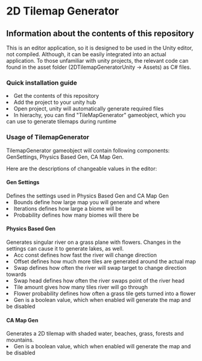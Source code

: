 <H1> 2D Tilemap Generator </H1>
<H2> Information about the contents of this repository </H2>
<paragraph>
This is an editor application, so it is designed to be used in the Unity editor, not compiled. Although, it can be easily integrated into an actual application.
To those unfamiliar with unity projects, the relevant code can found in the asset folder (2DTilemapGeneratorUnity -> Assets) as C# files.
  <H3> Quick installation guide </H3>
  <li> Get the contents of this repository </li>
  <li> Add the project to your unity hub </li>
  <li> Open project, unity will automatically generate required files </li>
  <li> In hierachy, you can find "TileMapGenerator" gameobject, which you can use to generate tilemaps during runtime </li>
</paragraph>

<paragraph>
  <H3> Usage of TilemapGenerator </H3>
  TilemapGenerator gameobject will contain following components: GenSettings, Physics Based Gen, CA Map Gen. <p></p>
  Here are the descriptions of changeable values in the editor:

  <H4> Gen Settings </H4>
  Defines the settings used in Physics Based Gen and CA Map Gen
  <li> Bounds define how large map you will generate and where </li>
  <li> Iterations defines how large a biome will be </li>
  <li> Probability defines how many biomes will there be </li>

  <H4> Physics Based Gen </H4>
  Generates singular river on a grass plane with flowers. Changes in the settings can cause it to generate lakes, as well.
  <li> Acc const defines how fast the river will change direction </li>
  <li> Offset defines how much more tiles are generated around the actual map</li>
  <li> Swap defines how often the river will swap target to change direction towards </li>
  <li> Swap head defines how often the river swaps point of the river head </li>
  <li> Tile amount gives how many tiles river will go through </li>
  <li> Flower probability defines how often a grass tile gets turned into a flower </li>
  <li> Gen is a boolean value, which when enabled will generate the map and be disabled </li>

  <H4> CA Map Gen </H4>
  Generates a 2D tilemap with shaded water, beaches, grass, forests and mountains.
  <li> Gen is a boolean value, which when enabled will generate the map and be disabled </li>
</paragraph>

